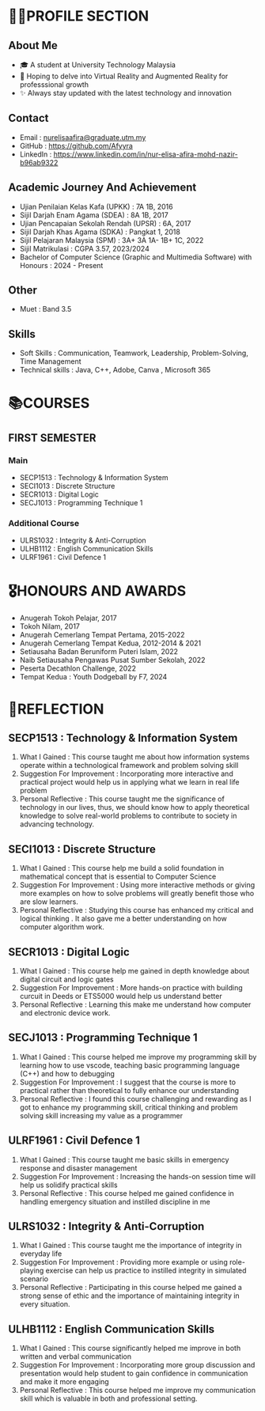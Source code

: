 # 👩‍🎓PROFILE SECTION  
## About Me  
- 🎓 A student at University Technology Malaysia
- 🌟 Hoping to delve into Virtual Reality and Augmented Reality for professsional growth
- ✨ Always stay updated with the latest technology and innovation

## Contact
* Email : nurelisaafira@graduate.utm.my
* GitHub : https://github.com/Afyyra
* LinkedIn : https://www.linkedin.com/in/nur-elisa-afira-mohd-nazir-b96ab9322

## Academic Journey And Achievement
+ Ujian Penilaian Kelas Kafa (UPKK) : 7A 1B, 2016
+ Sijil Darjah Enam Agama (SDEA) : 8A 1B, 2017
+ Ujian Pencapaian Sekolah Rendah (UPSR) : 6A, 2017
+ Sijil Darjah Khas Agama (SDKA) : Pangkat 1, 2018
+ Sijil Pelajaran Malaysia (SPM) : 3A+ 3A 1A- 1B+ 1C, 2022
+ Sijil Matrikulasi : CGPA 3.57, 2023/2024
+ Bachelor of Computer Science (Graphic and Multimedia Software) with Honours : 2024 - Present

## Other
+ Muet : Band 3.5

## Skills
+ Soft Skills : Communication, Teamwork, Leadership, Problem-Solving, Time Management
+ Technical skills : Java, C++, Adobe, Canva , Microsoft 365 

# 📚COURSES
## FIRST SEMESTER
### Main
+ SECP1513 : Technology & Information System
+ SECI1013 : Discrete Structure
+ SECR1013 : Digital Logic
+ SECJ1013 : Programming Technique 1

### Additional Course
+ ULRS1032 : Integrity & Anti-Corruption
+ ULHB1112 : English Communication Skills
+ ULRF1961 : Civil Defence 1

# 🎖HONOURS AND AWARDS 
+ Anugerah Tokoh Pelajar, 2017
+ Tokoh Nilam, 2017
+ Anugerah Cemerlang Tempat Pertama, 2015-2022
+ Anugerah Cemerlang Tempat Kedua, 2012-2014 & 2021
+ Setiausaha Badan Beruniform Puteri Islam, 2022
+ Naib Setiausaha Pengawas Pusat Sumber Sekolah, 2022
+ Peserta Decathlon Challenge, 2022
+ Tempat Kedua : Youth Dodgeball by F7, 2024

# 📝REFLECTION
## SECP1513 : Technology & Information System
1. What I Gained : This course taught me about how information systems operate within a technological framework and problem solving skill
2. Suggestion For Improvement : Incorporating more interactive and practical project would help us in applying what we learn in real life problem
3. Personal Reflective : This course taught me the significance of technology in our lives, thus, we should know how to apply theoretical knowledge to solve real-world problems to contribute to society in advancing technology.
## SECI1013 : Discrete Structure
1. What I Gained : This course help me build a solid foundation in mathematical concept that is essential to Computer Science
2. Suggestion For Improvement : Using more interactive methods or giving more examples on how to solve problems will greatly benefit those who are slow learners.
3. Personal Reflective : Studying this course has enhanced my critical and logical thinking . It also gave me a better understanding on how computer algorithm work.
## SECR1013 : Digital Logic
1. What I Gained : This course help me gained in depth knowledge about digital circuit and logic gates 
2. Suggestion For Improvement : More hands-on practice with building curcuit in Deeds or ETS5000 would help us understand better
3. Personal Reflective : Learning this make me understand how computer and electronic device work.
## SECJ1013 : Programming Technique 1
1. What I Gained : This course helped me improve my programming skill by learning how to use vscode, teaching basic programming language (C++) and how to debugging
2. Suggestion For Improvement : I suggest that the course is more to practical rather than theoretical to fully enhance our understanding
3. Personal Reflective : I found this course challenging and rewarding as I got to enhance my programming skill, critical thinking and problem solving skill increasing my value as a programmer
## ULRF1961 : Civil Defence 1
1. What I Gained : This course taught me basic skills in emergency response and disaster management
2. Suggestion For Improvement : Increasing the hands-on session time will help us solidify practical skills
3. Personal Reflective : This course helped me gained confidence in handling emergency situation and instilled discipline in me
## ULRS1032 : Integrity & Anti-Corruption
1. What I Gained : This course taught me the importance of integrity in everyday life 
2. Suggestion For Improvement : Providing more example or using role-playing exercise can help us practice to instilled integrity in simulated scenario
3. Personal Reflective : Participating in this course helped me gained a strong sense of ethic and the importance of maintaining integrity in every situation.
## ULHB1112 : English Communication Skills
1. What I Gained : This course significantly helped me improve in both written and verbal communication
2. Suggestion For Improvement : Incorporating more group discussion and presentation would help student to gain confidence in communication and make it more engaging
3. Personal Reflective : This course helped me improve my communication skill which is valuable in both and professional setting.
